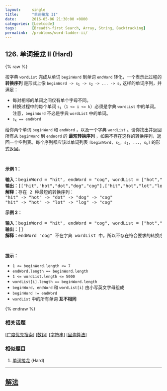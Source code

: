 ```yaml
---
layout:     single
title:      "单词接龙 II"
date:       2016-05-06 21:30:00 +0800
categories: [Leetcode]
tags:       [Breadth-first Search, Array, String, Backtracking]
permalink:  /problems/word-ladder-ii/
---
```


## 126. 单词接龙 II (Hard)

{% raw %}

<p>按字典 <code>wordList</code> 完成从单词 <code>beginWord</code> 到单词 <code>endWord</code> 转化，一个表示此过程的 <strong>转换序列</strong> 是形式上像 <code>beginWord -> s<sub>1</sub> -> s<sub>2</sub> -> ... -> s<sub>k</sub></code> 这样的单词序列，并满足：</p>

<div class="original__bRMd">
<div>
<ul>
	<li>每对相邻的单词之间仅有单个字母不同。</li>
	<li>转换过程中的每个单词 <code>s<sub>i</sub></code>（<code>1 <= i <= k</code>）必须是字典 <code>wordList</code> 中的单词。注意，<code>beginWord</code> 不必是字典 <code>wordList</code> 中的单词。</li>
	<li><code>s<sub>k</sub> == endWord</code></li>
</ul>

<p>给你两个单词 <code>beginWord</code> 和 <code>endWord</code> ，以及一个字典 <code>wordList</code> 。请你找出并返回所有从 <code>beginWord</code> 到 <code>endWord</code> 的 <strong>最短转换序列</strong> ，如果不存在这样的转换序列，返回一个空列表。每个序列都应该以单词列表<em> </em><code>[beginWord, s<sub>1</sub>, s<sub>2</sub>, ..., s<sub>k</sub>]</code> 的形式返回。</p>

<p> </p>

<p><strong>示例 1：</strong></p>

<pre>
<strong>输入：</strong>beginWord = "hit", endWord = "cog", wordList = ["hot","dot","dog","lot","log","cog"]
<strong>输出：</strong>[["hit","hot","dot","dog","cog"],["hit","hot","lot","log","cog"]]
<strong>解释：</strong>存在 2 种最短的转换序列：
"hit" -> "hot" -> "dot" -> "dog" -> "cog"
"hit" -> "hot" -> "lot" -> "log" -> "cog"
</pre>

<p><strong>示例 2：</strong></p>

<pre>
<strong>输入：</strong>beginWord = "hit", endWord = "cog", wordList = ["hot","dot","dog","lot","log"]
<strong>输出：</strong>[]
<strong>解释：</strong>endWord "cog" 不在字典 wordList 中，所以不存在符合要求的转换序列。
</pre>

<p> </p>

<p><strong>提示：</strong></p>

<ul>
	<li><code>1 <= beginWord.length <= 7</code></li>
	<li><code>endWord.length == beginWord.length</code></li>
	<li><code>1 <= wordList.length <= 5000</code></li>
	<li><code>wordList[i].length == beginWord.length</code></li>
	<li><code>beginWord</code>、<code>endWord</code> 和 <code>wordList[i]</code> 由小写英文字母组成</li>
	<li><code>beginWord != endWord</code></li>
	<li><code>wordList</code> 中的所有单词 <strong>互不相同</strong></li>
</ul>
</div>
</div>

{% endraw %}

### 相关话题
  [[广度优先搜索](https://github.com/openset/leetcode/tree/master/tag/breadth-first-search/README.md)]
  [[数组](https://github.com/openset/leetcode/tree/master/tag/array/README.md)]
  [[字符串](https://github.com/openset/leetcode/tree/master/tag/string/README.md)]
  [[回溯算法](https://github.com/openset/leetcode/tree/master/tag/backtracking/README.md)]

### 相似题目
  1. [单词接龙](/problems/word-ladder) (Hard)

---

## [解法](https://github.com/openset/leetcode/tree/master/problems/word-ladder-ii)
